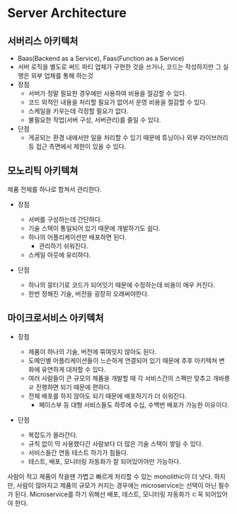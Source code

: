 # Server Architecture

## 서버리스 아키텍처
- Baas(Backend as a Service), Faas(Function as a Service)
- 서버 로직을 별도로 써드 파티 업체가 구현한 것을 쓰거나, 코드는 작성하지만 그 실행은 외부 업체를 통해 하는것
- 장점
    - 서버가 정말 필요한 경우에만 사용하여 비용을 절감할 수 있다.
    - 코드 외적인 내용을 처리할 필요가 없어서 운영 비용을 절감할 수 있다.
    - 스케일을 키우는데 걱정할 필요가 없다.
    - 불필요한 작업(서버 구성, 서버관리)를 줄일 수 있다.
- 단점
    - 게공되는 환경 내에서만 일을 처리할 수 있기 때문에 튜닝이나 외부 라이브러리 등 접근 측면에서 제한이 있을 수 있다.

## 모노리틱 아키텍쳐
제품 전체를 하나로 합쳐서 관리한다.
- 장점
    - 서버를 구성하는데 간단하다.
    - 기술 스택이 통일되어 있기 때문에 개발하기도 쉽다.
    - 하나의 어플리케이션만 배포하면 된다.
        - 관리하기 쉬워진다.
    - 스케일 아웃에 유리하다.

- 단점
    - 하나의 뭉터기로 코드가 되어잇기 때문에 수정하는데 비용이 매우 커진다.
    - 한번 정해진 기술, 버전을 굉장히 오래써야한다.

## 마이크로서비스 아키텍처
- 장점
    - 제품이 하나의 기술, 버전에 묶여잇지 않아도 된다.
    - 도메인별 어플리케이션들이 느슨하게 연결되어 있기 때문에 추후 아키텍쳐 변화에 유연하게 대처할 수 있다.
    - 여러 사람들이 큰 규모의 제품을 개발할 때 각 서비스간의 스펙만 맞추고 개바릉ㄹ 진행하면 되기 때문에 편하다.
    - 전체 배포를 하지 않아도 되기 때문에 배포하기가 더 쉬워진다.
        - 페이스부 등 대형 서비스들도 하루에 수십, 수백번 배포가 가능한 이유이다.

- 단점
    - 복잡도가 올라간다.
    - 규칙 없이 막 사용했다간 사람보다 더 많은 기술 스택이 쌓일 수 있다.
    - 서비스들간 연동 테스트 하기가 힘들다.
    - 테스트, 배포, 모니터링 자동화가 잘 되어있어야만 가능하다.

사람이 적고 제품이 작을땐 가볍고 빠르게 처리할 수 있는 monolithic이 더 낫다.
하지만, 사람이 많아지고 제품의 규모가 커지는 경우에는 microservice는 선택이 아닌 필수가 된다.
Microservice를 하기 위해선 배포, 테스트, 모니터링 자동화가 ㄷ꼭 되어있어야 한다.

